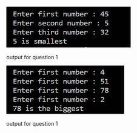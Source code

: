 <img src="Screenshot 2024-01-07 115027.png"></img>

<p>output for question 1</p>
<img src="Screenshot 2024-01-08 100822.png"></img>
<p>output for question 1</p>
